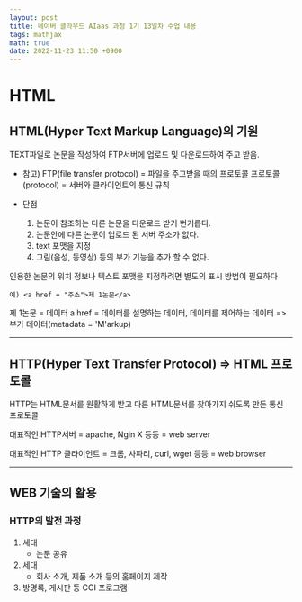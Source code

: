```yaml
---
layout: post
title: 네이버 클라우드 AIaas 과정 1기 13일차 수업 내용
tags: mathjax
math: true
date: 2022-11-23 11:50 +0900
---
```

# HTML

## HTML(Hyper Text Markup Language)의 기원

TEXT파일로 논문을 작성하여 FTP서버에 업로드 및 다운로드하여 주고 받음.

- 참고)
FTP(file transfer protocol) = 파일을 주고받을 때의 프로토콜
프로토콜(protocol) = 서버와 클라이언트의 통신 규칙

- 단점
    1. 논문이 참조하는 다른 논문을 다운로드 받기 번거롭다.
    2. 논문안에 다른 논문이 업로드 된 서버 주소가 없다.
    3. text 포맷을 지정
    4. 그림(음성, 동영상) 등의 부가 기능을 추가 할 수 없다.

인용한 논문의 위치 정보나 텍스트 포맷을 지정하려면 별도의 표시 방법이 필요하다 
```
예) <a href = "주소">제 1논문</a>
```

제 1논문 = 데이터
a href = 데이터를 설명하는 데이터, 데이터를 제어하는 데이터 => 부가 데이터(metadata = 'M'arkup)

---
## HTTP(Hyper Text Transfer Protocol) => HTML 프로토콜

HTTP는 HTML문서를 원활하게 받고 다른 HTML문서를 찾아가지 쉬도록 만든 통신 프로토콜

대표적인 HTTP서버 = apache, Ngin X 등등 = web server

대표적인 HTTP 클라이언트 = 크롬, 사파리, curl, wget 등등 = web browser

---
## WEB 기술의 활용

### HTTP의 발전 과정

1. 세대
    - 논문 공유
2. 세대
    - 회사 소개, 제품 소개 등의 홈페이지 제작
3. 방명록, 게시판 등 CGI 프로그램




